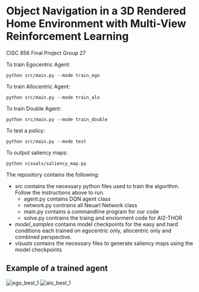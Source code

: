 # Object Navigation in a 3D Rendered Home Environment with Multi-View Reinforcement Learning
CISC 856 Final Project
Group 27

To train Egocentric Agent:
```
python src/main.py --mode train_ego
```
To train Allocentric Agent:
```
python src/main.py --mode train_alo
```
To train Double Agent:
```
python src/main.py --mode train_double
```
To test a policy:
```
python src/main.py --mode test
```
To output saliency maps:
```
python visuals/saliency_map.py
```

The repository contains the following:
- _src_ contains the necessary python files used to train the algorithm. Follow the instructions above to run. 
  -  agent.py contains DQN agent class
  -  network.py contrains all Neuarl Network class
  -  main.py contains a commandline program for our code
  -  solve.py contrains the traing and enviorment code for AI2-THOR
- _model_samples_ contains model checkpoints for the easy and hard conditions each trained on egocentric only, allocentric only and combined perspective.
- _visuals_ contains the necessary files to generate saliency maps using the model checkpoints 

## Example of a trained agent
![ego_best_1](https://user-images.githubusercontent.com/14166685/115815051-4155ed80-a3c4-11eb-964d-9fee9e6e31fa.gif)
![alo_best_1](https://user-images.githubusercontent.com/14166685/115814969-18cdf380-a3c4-11eb-91e0-06e6e0f59b76.gif)



